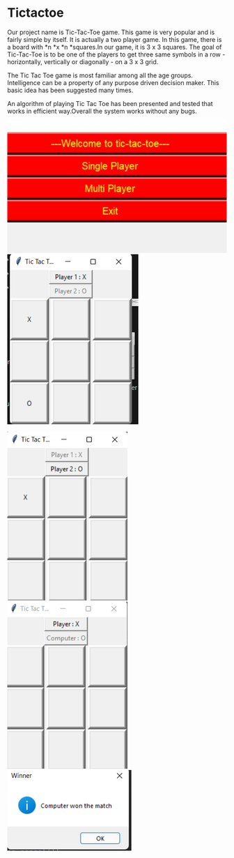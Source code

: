 # Tictactoe

Our project name is Tic-Tac-Toe game. This game is very popular and is fairly simple by itself. It is actually a two player game. In this game, there is a board with *n *x *n *squares.In our game, it is 3 x 3 squares. The goal of Tic-Tac-Toe is to be one of the
players to get three same symbols in a row - horizontally, vertically or diagonally - on a 3 x 3 grid.

The Tic Tac Toe game is most familiar among all the age groups. Intelligence can be a property of any purpose driven decision maker. This basic idea has been suggested many times.

An algorithm of playing Tic Tac Toe has been presented and tested that works in efficient way.Overall the system works without any bugs.

![1672491711233](image/readme/1672491711233.jpg)  ![1672491727573](image/readme/1672491727573.png) 

![1672491743135](image/readme/1672491743135.jpg)  ![1672491753676](image/readme/1672491753676.png)   ![1672491764030](image/readme/1672491764030.png)
